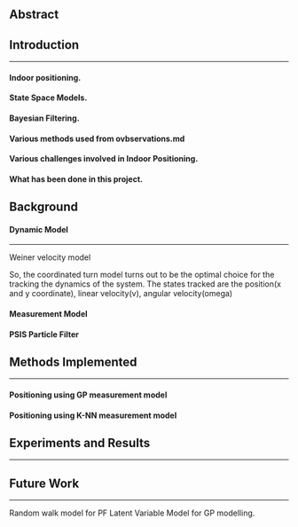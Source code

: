 

## Abstract

## Introduction 
-----------------
#### Indoor positioning.
#### State Space Models.
#### Bayesian Filtering.
#### Various methods used from ovbservations.md
#### Various challenges involved in Indoor Positioning.
#### What has been done in this project.

## Background
#### Dynamic Model
------------------
Weiner velocity model

So, the coordinated turn model turns out to be the optimal choice for the
tracking the dynamics of the system. The states tracked are the position(x and
y coordinate), linear velocity(v), angular velocity(omega)

#### Measurement Model
#### PSIS Particle Filter


## Methods Implemented
----------------------
#### Positioning using GP measurement model
#### Positioning using K-NN measurement model


## Experiments and Results
--------------------------

## Future Work
--------------
Random walk model for PF
Latent Variable Model for GP modelling.




